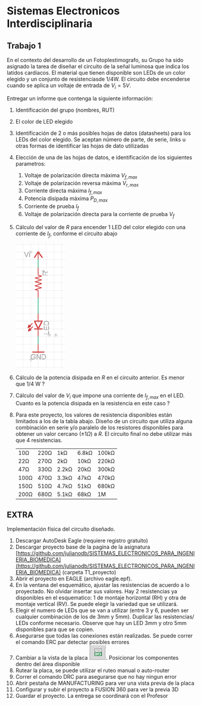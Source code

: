 # Sistemas Electronicos Interdisciplinaria

## Trabajo 1

En el contexto del desarrollo de un Fotoplestimografo, su Grupo ha sido asignado la tarea de diseñar el circuito de la señal luminosa que indica los latidos cardiacos. El material que tienen disponible son LEDs de un color elegido y un conjunto de resistenciasde 1/4W. El circuito debe encenderse cuando se aplica un voltaje de entrada de $V_i=5V$.

Entregar un informe que contenga la siguiente información:

1. Identificación del grupo (nombres, RUT)
1. El color de LED elegido
1. Identificación de 2 o más posibles hojas de datos (datasheets) para los LEDs del color elegido. Se aceptan número de parte, de serie, links u otras formas de identificar las hojas de dato utilizadas
1. Elección de una de las hojas de datos, e identificación de los siguientes parametros:
    1. Voltaje de polarización directa máxima $V_{f,max}$
    1. Voltaje de polarización reversa máxima $V_{r,max}$
    1. Corriente directa máxima $I_{f,max}$
    1. Potencia disipada máxima $P_{D,max}$
    1. Corriente de prueba $I_f$
    1. Voltaje de polarización directa para la corriente de prueba $V_f$
1. Cálculo del valor de $R$ para encender 1 LED del color elegido con una corriente de $I_f$, conforme el circuito abajo

    ![circuito](img/T1_circuito.png "circuito")
1. Cálculo de la potencia disipada en $R$ en el circuito anterior. Es menor que 1/4 W ?
1. Cálculo del valor de $V_i$ que impone una corriente de $I_{f,max}$ en el LED. Cuanto es la potencia disipada en la resistencia en este caso ?
1. Para este proyecto, los valores de resistencia disponibles están limitados a los de la tabla abajo. Diseño de un circuito que utiliza alguna combinación en serie y/o paralelo de los resistores disponibles para obtener un valor cercano ($\pm 1Ω$) a $R$. El circuito final no debe utilizar más que 4 resistencias.

    |   |  |        |       |  |
    |------|------|-----------|------------|-------|
    | 10Ω  | 220Ω | 1kΩ       | 6.8kΩ      | 100kΩ |
    | 22Ω  | 270Ω | 2kΩ       | 10kΩ       | 220kΩ |
    | 47Ω  | 330Ω | 2.2kΩ     | 20kΩ       | 300kΩ |
    | 100Ω | 470Ω | 3.3kΩ     | 47kΩ       | 470kΩ |
    | 150Ω | 510Ω | 4.7kΩ     | 51kΩ       | 680kΩ |
    | 200Ω | 680Ω | 5.1kΩ     | 68kΩ       | 1M    |

## EXTRA

Implementación física del circuito diseñado.

1. Descargar AutoDesk Eagle (requiere registro gratuito)
1. Descargar proyecto base de la pagina de la asignatura [https://github.com/julianodb/SISTEMAS_ELECTRONICOS_PARA_INGENIERIA_BIOMEDICA](https://github.com/julianodb/SISTEMAS_ELECTRONICOS_PARA_INGENIERIA_BIOMEDICA) (carpeta T1_proyecto)
1. Abrir el proyecto en EAGLE (archivo eagle.epf).
1. En la ventana del esquemático, ajustar las resistencias de acuerdo a lo proyectado. No olvidar insertar sus valores. Hay 2 resistencias ya disponibles en el esquematico: 1 de montaje horizontal (RH) y otra de montaje vertical (RV). Se puede elegir la variedad que se utilizará.
1. Elegir el numero de LEDs que se van a utilizar (entre 3 y 6, pueden ser cualquier combinación de los de 3mm y 5mm). Duplicar las resistencias/ LEDs conforme necesario. Observe que hay un LED 3mm y otro 5mm disponibles para que se copien.
1. Asegurarse que todas las conexiones están realizadas. Se puede correr el comando ERC par detectar posibles errores
2. Cambiar a la vista de la placa ![sch_brd](img/T1_sch_brd.png "sch_brd"). Posicionar los componentes dentro del área disponible
3. Rutear la placa, se puede utilizar el ruteo manual o auto-router
4. Correr el comando DRC para asegurarse que no hay ningun error
1. Abrir pestaña de MANUFACTURING para ver una vista previa de la placa
1. Configurar y subir el proyecto a FUSION 360 para ver la previa 3D
1. Guardar el proyecto. La entrega se coordinará con el Profesor
